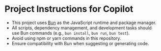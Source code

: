 # Project Instructions for Copilot

- This project uses [Bun](https://bun.sh/) as the JavaScript runtime and package manager.
- All scripts, dependency management, and development tasks should use Bun commands (e.g., `bun install`, `bun run`, `bun test`).
- Avoid using npm or yarn commands in this repository.
- Ensure compatibility with Bun when suggesting or generating code.
